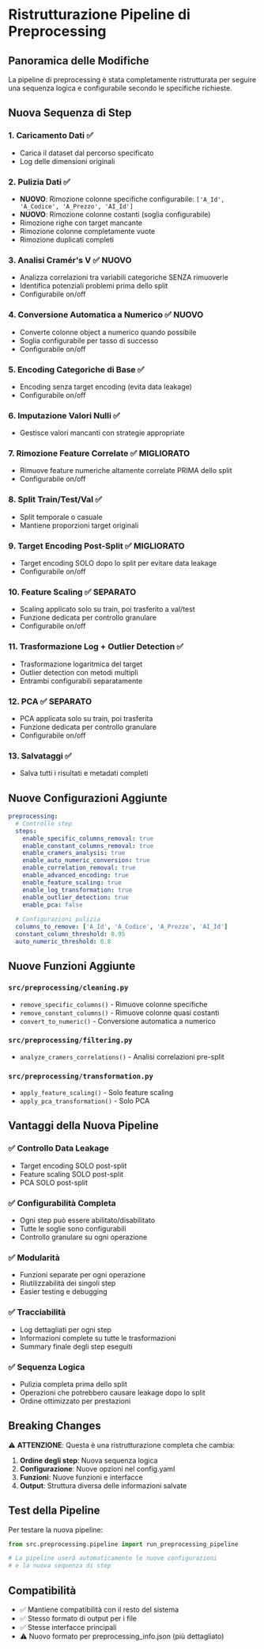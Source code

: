 # Ristrutturazione Pipeline di Preprocessing

## Panoramica delle Modifiche

La pipeline di preprocessing è stata completamente ristrutturata per seguire una sequenza logica e configurabile secondo le specifiche richieste.

## Nuova Sequenza di Step

### 1. **Caricamento Dati** ✅
- Carica il dataset dal percorso specificato
- Log delle dimensioni originali

### 2. **Pulizia Dati** ✅ 
- **NUOVO**: Rimozione colonne specifiche configurabile: `['A_Id', 'A_Codice', 'A_Prezzo', 'AI_Id']`
- **NUOVO**: Rimozione colonne costanti (soglia configurabile)
- Rimozione righe con target mancante
- Rimozione colonne completamente vuote
- Rimozione duplicati completi

### 3. **Analisi Cramér's V** ✅ **NUOVO**
- Analizza correlazioni tra variabili categoriche SENZA rimuoverle
- Identifica potenziali problemi prima dello split
- Configurabile on/off

### 4. **Conversione Automatica a Numerico** ✅ **NUOVO**
- Converte colonne object a numerico quando possibile
- Soglia configurabile per tasso di successo
- Configurabile on/off

### 5. **Encoding Categoriche di Base** ✅
- Encoding senza target encoding (evita data leakage)
- Configurabile on/off

### 6. **Imputazione Valori Nulli** ✅
- Gestisce valori mancanti con strategie appropriate

### 7. **Rimozione Feature Correlate** ✅ **MIGLIORATO**
- Rimuove feature numeriche altamente correlate PRIMA dello split
- Configurabile on/off

### 8. **Split Train/Test/Val** ✅
- Split temporale o casuale
- Mantiene proporzioni target originali

### 9. **Target Encoding Post-Split** ✅ **MIGLIORATO**
- Target encoding SOLO dopo lo split per evitare data leakage
- Configurabile on/off

### 10. **Feature Scaling** ✅ **SEPARATO**
- Scaling applicato solo su train, poi trasferito a val/test
- Funzione dedicata per controllo granulare
- Configurabile on/off

### 11. **Trasformazione Log + Outlier Detection** ✅
- Trasformazione logaritmica del target
- Outlier detection con metodi multipli
- Entrambi configurabili separatamente

### 12. **PCA** ✅ **SEPARATO**
- PCA applicata solo su train, poi trasferita
- Funzione dedicata per controllo granulare
- Configurabile on/off

### 13. **Salvataggi** ✅
- Salva tutti i risultati e metadati completi

## Nuove Configurazioni Aggiunte

```yaml
preprocessing:
  # Controllo step
  steps:
    enable_specific_columns_removal: true
    enable_constant_columns_removal: true
    enable_cramers_analysis: true  
    enable_auto_numeric_conversion: true
    enable_correlation_removal: true
    enable_advanced_encoding: true
    enable_feature_scaling: true
    enable_log_transformation: true
    enable_outlier_detection: true
    enable_pca: false
  
  # Configurazioni pulizia
  columns_to_remove: ['A_Id', 'A_Codice', 'A_Prezzo', 'AI_Id']
  constant_column_threshold: 0.95
  auto_numeric_threshold: 0.8
```

## Nuove Funzioni Aggiunte

### `src/preprocessing/cleaning.py`
- `remove_specific_columns()` - Rimuove colonne specifiche
- `remove_constant_columns()` - Rimuove colonne quasi costanti
- `convert_to_numeric()` - Conversione automatica a numerico

### `src/preprocessing/filtering.py`
- `analyze_cramers_correlations()` - Analisi correlazioni pre-split

### `src/preprocessing/transformation.py`
- `apply_feature_scaling()` - Solo feature scaling
- `apply_pca_transformation()` - Solo PCA

## Vantaggi della Nuova Pipeline

### ✅ **Controllo Data Leakage**
- Target encoding SOLO post-split
- Feature scaling SOLO post-split
- PCA SOLO post-split

### ✅ **Configurabilità Completa**
- Ogni step può essere abilitato/disabilitato
- Tutte le soglie sono configurabili
- Controllo granulare su ogni operazione

### ✅ **Modularità**
- Funzioni separate per ogni operazione
- Riutilizzabilità dei singoli step
- Easier testing e debugging

### ✅ **Tracciabilità**
- Log dettagliati per ogni step
- Informazioni complete su tutte le trasformazioni
- Summary finale degli step eseguiti

### ✅ **Sequenza Logica**
- Pulizia completa prima dello split
- Operazioni che potrebbero causare leakage dopo lo split
- Ordine ottimizzato per prestazioni

## Breaking Changes

⚠️ **ATTENZIONE**: Questa è una ristrutturazione completa che cambia:

1. **Ordine degli step**: Nuova sequenza logica
2. **Configurazione**: Nuove opzioni nel config.yaml
3. **Funzioni**: Nuove funzioni e interfacce
4. **Output**: Struttura diversa delle informazioni salvate

## Test della Pipeline

Per testare la nuova pipeline:

```python
from src.preprocessing.pipeline import run_preprocessing_pipeline

# La pipeline userà automaticamente le nuove configurazioni
# e la nuova sequenza di step
```

## Compatibilità

- ✅ Mantiene compatibilità con il resto del sistema
- ✅ Stesso formato di output per i file
- ✅ Stesse interfacce principali
- ⚠️ Nuovo formato per preprocessing_info.json (più dettagliato)